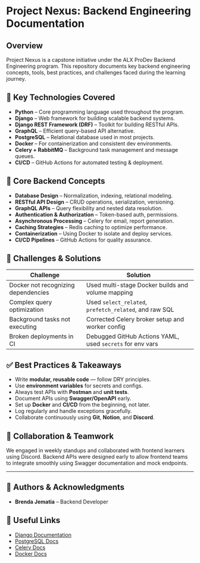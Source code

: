 # Project Nexus: Backend Engineering Documentation

## Overview
Project Nexus is a capstone initiative under the ALX ProDev Backend Engineering program. This repository documents key backend engineering concepts, tools, best practices, and challenges faced during the learning journey.

## 🚀 Key Technologies Covered
- **Python** – Core programming language used throughout the program.
- **Django** – Web framework for building scalable backend systems.
- **Django REST Framework (DRF)** – Toolkit for building RESTful APIs.
- **GraphQL** – Efficient query-based API alternative.
- **PostgreSQL** – Relational database used in most projects.
- **Docker** – For containerization and consistent dev environments.
- **Celery + RabbitMQ** – Background task management and message queues.
- **CI/CD** – GitHub Actions for automated testing & deployment.

## 🧠 Core Backend Concepts
- **Database Design** – Normalization, indexing, relational modeling.
- **RESTful API Design** – CRUD operations, serialization, versioning.
- **GraphQL APIs** – Query flexibility and nested data resolution.
- **Authentication & Authorization** – Token-based auth, permissions.
- **Asynchronous Processing** – Celery for email, report generation.
- **Caching Strategies** – Redis caching to optimize performance.
- **Containerization** – Using Docker to isolate and deploy services.
- **CI/CD Pipelines** – GitHub Actions for quality assurance.

## 🧩 Challenges & Solutions
| Challenge | Solution |
|----------|----------|
| Docker not recognizing dependencies | Used multi-stage Docker builds and volume mapping |
| Complex query optimization | Used `select_related`, `prefetch_related`, and raw SQL |
| Background tasks not executing | Corrected Celery broker setup and worker config |
| Broken deployments in CI | Debugged GitHub Actions YAML, used `secrets` for env vars |

## ✅ Best Practices & Takeaways
- Write **modular, reusable code** — follow DRY principles.
- Use **environment variables** for secrets and configs.
- Always test APIs with **Postman** and **unit tests**.
- Document APIs using **Swagger/OpenAPI** early.
- Set up **Docker** and **CI/CD** from the beginning, not later.
- Log regularly and handle exceptions gracefully.
- Collaborate continuously using **Git**, **Notion**, and **Discord**.

## 💬 Collaboration & Teamwork
We engaged in weekly standups and collaborated with frontend learners using Discord. Backend APIs were designed early to allow frontend teams to integrate smoothly using Swagger documentation and mock endpoints.

---

## 🤝 Authors & Acknowledgments
- **Brenda Jematia** – Backend Developer

## 🔗 Useful Links
- [Django Documentation](https://docs.djangoproject.com/en/5.2/)
- [PostgreSQL Docs](https://www.postgresql.org/docs/)
- [Celery Docs](https://docs.celeryq.dev/en/stable/)
- [Docker Docs](https://docs.docker.com/)

